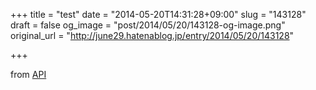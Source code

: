 +++
title = "test"
date = "2014-05-20T14:31:28+09:00"
slug = "143128"
draft = false
og_image = "post/2014/05/20/143128-og-image.png"
original_url = "http://june29.hatenablog.jp/entry/2014/05/20/143128"

+++

<p>from <a class="keyword" href="http://d.hatena.ne.jp/keyword/API">API</a></p>
